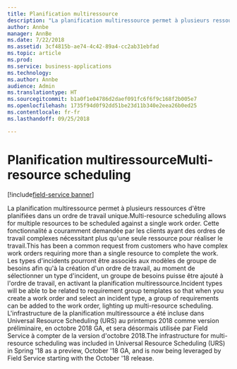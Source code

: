 ```yaml
---
title: Planification multiressource
description: "La planification multiressource permet à plusieurs ressources d'être planifiées dans un ordre de travail unique."
author: Annbe
manager: AnnBe
ms.date: 7/22/2018
ms.assetid: 3cf4815b-ae74-4c42-89a4-cc2ab31ebfad
ms.topic: article
ms.prod: 
ms.service: business-applications
ms.technology: 
ms.author: Annbe
audience: Admin
ms.translationtype: HT
ms.sourcegitcommit: b1a0f1e04786d2daef091fc6f6f9c168f2b005e7
ms.openlocfilehash: 1735f94d0f92dd51be23d11b340e2eea26b0ed25
ms.contentlocale: fr-fr
ms.lasthandoff: 09/25/2018

---
```

#  <a name="multi-resource-scheduling"></a><span data-ttu-id="9b166-103">Planification multiressource</span><span class="sxs-lookup"><span data-stu-id="9b166-103">Multi-resource scheduling</span></span>

[!include[field-service banner](../../includes/field-service.md)]




<span data-ttu-id="9b166-104">La planification multiressource permet à plusieurs ressources d'être planifiées dans un ordre de travail unique.</span><span class="sxs-lookup"><span data-stu-id="9b166-104">Multi-resource scheduling allows for multiple resources to be scheduled against a single work order.</span></span> <span data-ttu-id="9b166-105">Cette fonctionnalité a couramment demandée par les clients ayant des ordres de travail complexes nécessitant plus qu'une seule ressource pour réaliser le travail.</span><span class="sxs-lookup"><span data-stu-id="9b166-105">This has been a common request from customers who have complex work orders requiring more than a single resource to complete the work.</span></span> <span data-ttu-id="9b166-106">Les types d'incidents pourront être associés aux modèles de groupe de besoins afin qu'à la création d'un ordre de travail, au moment de sélectionner un type d'incident, un groupe de besoins puisse être ajouté à l'ordre de travail, en activant la planification multiressource.</span><span class="sxs-lookup"><span data-stu-id="9b166-106">Incident types will be able to be related to requirement group templates so that when you create a work order and select an incident type, a group of requirements can be added to the work order, lighting up multi-resource scheduling.</span></span>  <span data-ttu-id="9b166-107">L'infrastructure de la planification multiressource a été incluse dans Universal Resource Scheduling (URS) au printemps 2018 comme version préliminaire, en octobre 2018 GA, et sera désormais utilisée par Field Service à compter de la version d'octobre 2018.</span><span class="sxs-lookup"><span data-stu-id="9b166-107">The infrastructure for multi-resource scheduling was included in Universal Resource Scheduling (URS) in Spring '18 as a preview, October '18 GA, and is now being leveraged by Field Service starting with the October '18 release.</span></span>

